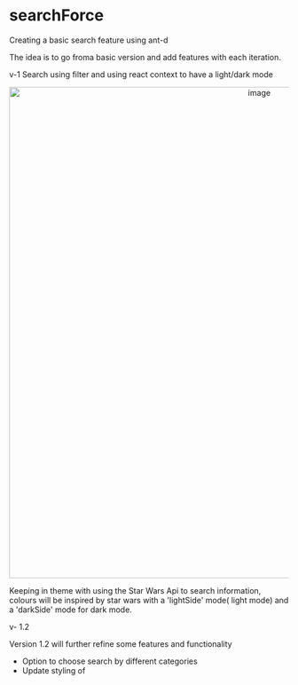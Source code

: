 # searchForce


Creating a basic search feature using ant-d

The idea is to go froma basic version and add features with each iteration. 

v-1 Search using filter and using react context to have a light/dark mode


<p align='center'>
  
<img width="886" alt="image" src="https://user-images.githubusercontent.com/77886511/210148711-2596e773-e823-4d73-bb4f-9390dc53c90e.png">

</p>

Keeping in theme with using the Star Wars Api to search information, colours will be inspired by star wars with a 'lightSide' mode( light mode) and a 'darkSide' mode for dark mode.

v- 1.2

Version 1.2 will further refine some features and functionality

<ul>
  <li> 
    Option to choose search by different categories
  </li>
  
   <li> 
    Update styling of 
  </li>
  
 </ul>


